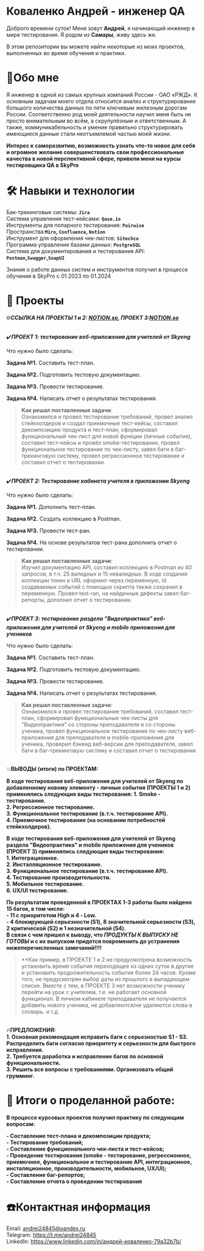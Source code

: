 Коваленко Андрей - инженер QA  
===

Доброго времени суток! Меня зовут **Андрей**, я начинающий инженер в мире тестирования. Я родом из **Самары**, живу здесь же.  

В этом репозитории вы можете найти некоторые из моих проектов, выполненных во время обучения и практики.

🎯Обо мне
===
Я инженер в одной из самых крупных компаний России - ОАО «РЖД». К основным задачам моего отдела относится анализ и структурирование большого количества данных по пяти ключевым железным дорогам России. Соответственно род моей деятельности научил меня быть не просто внимательным во всём, а скрупулёзным и ответственным. А также, коммуникабельность и умение правильно структурировать имеющиеся данные стали неотъемлемой частью моей жизни.

**Интерес к саморазвитию, возможность узнать что-то новое для себя  и огромное желание совершенствовать свои профессиональные качества в новой перспективной сфере, привели меня на курсы тестировщика QA в SkyPro**

🛠️ Навыки и технологии
===

Бак-трекинговые системы: **`Jira`**    
Система управления тест-кейсами: **`Qase.io`**  
Инструменты для попарного тестирования: **`Pairwise`**  
Пространства:**`Miro`, `Confluence`, `Notion`**  
Инструмент для оформления чек-листов: **`Sitechco`**  
Программа управления базами данных: **`PostgreSQL`**  
Система для документирования и тестирования API: **`Postman`,`Swagger`,`SoapUI`**  

Знания о работе данных систем и инструментов получил в процессе обучения в SkyPro с 01.2023 по 01.2024  

💼 Проекты  
===
🌐***ССЫЛКА НА ПРОЕКТЫ 1 и 2: [NOTION.so](https://abiding-pastry-af3.notion.site/b3ffe0061dff4d86ab18d4864316d18a?pvs=4), ПРОЕКТ 3:[NOTION.so](https://abiding-pastry-af3.notion.site/13059e56061a4c1c9e3629f6e536d56e?pvs=4)***
 
<br/>✔️***ПРОЕКТ 1: тестирование веб-приложения для учителей от Skyeng***

Что нужно было сделать:

**Задача №1.**  Составить тест-план.

**Задача №2.**  Подготовить тестовую документацию.  

**Задача №3.**  Провести тестирование.  

**Задача №4.**  Написать отчет о результатах тестирования. 

>**Как решал поставленные задачи**:  
Ознакомился и провел тестирование требований, провел анализ стейкхолдеров и создал приемочные тест-кейсы, составил декомпозицию продукта и тест-план, сформировал функциональный чек-лист для новой функции (личные события), составил тест-кейсы и провёл smoke-тестирование, провел функциональное тестирование по чек-листу, завел баги в баг-трекинговую систему, провел регрессионное тестирование и составил отчет о тестировании.  


<br/>✔️***ПРОЕКТ 2:  Тестирование кабинета учителя в приложении Skyeng***

Что нужно было сделать:

**Задача №1.** Дополнить тест-план. 

**Задача №2.** Создать коллекцию в Postman.  

**Задача №3.** Провести тест-ран. 

**Задача №4.** На основе результатов тест-рана дополнить отчет о тестировании.   

>**Как решал поставленные задачи**:  
Изучил документацию API, составил коллекцию в Postman из 40 запросов, в т.ч. 25 валидных и 15 невалидных. В ходе создания коллекции токен и URL оформил через переменную, id создаваемых событий с помощью скрипта также сохранил в переменную. Провел test-ran, на найденные дефекты завел баг-репорты, дополнил отчет о тестировании.  


<br/>✔️***ПРОЕКТ 3: тестирование раздела "Видеопрактика" веб-приложения для учителей от Skyeng и mobile приложения для учеников***

Что нужно было сделать:

**Задача №1.**  Составить тест-план.

**Задача №2.**  Подготовить тестовую документацию.  

**Задача №3.**  Провести тестирование.  

**Задача №4.**  Написать отчет о результатах тестирования. 

>**Как решал поставленные задачи**:  
Ознакомился и провел тестирование требований, составил тест-план, сформировал функциональные чек-листы для "Видеопрактики" со стороны преподавателя и со стороны ученика, провел функциональное тестирование по чек-листу веб-приложения для преподавателя и mobile-приложения для ученика, проверил бэкенд веб-версии для преподавателя, завел баги в баг-трекинговую систему и составил отчет о тестировании.  


<br/>💥**ВЫВОДЫ (итоги) по ПРОЕКТАМ:**

**В ходе тестирования веб-приложения для учителей от Skyeng по добавленному новому  элементу - личные события (ПРОЕКТЫ 1 и 2) применялись следующие виды тестирования:** 
**1. Smoke - тестирование.**  
**2. Регрессионное тестирование.**  
**3. Функциональное тестирование (в.т.ч. тестирование API).**  
**4. Приемочное тестирование (на основании потребностей стейкхолдеров).**

**В ходе тестирования веб-приложения для учителей от Skyeng раздела "Видеопрактика" и mobile приложения для учеников (ПРОЕКТ 3) применялись следующие виды тестирования:**  
**1. Интеграционное.**  
**2. Инсталляционное тестирование.**  
**3. Функциональное тестирование (в.т.ч. тестирование API).**  
**4. Тестирование производительности.**  
**5. Мобильное тестирование.**  
**6. UX/UI тестирование.**  

**По результатам проведенной в ПРОЕКТАХ 1-3 работы было найдено 15 багов, в том числе:**  
**- 11 с приоритетом High и 4 - Low.**  
**- 4 блокирующей серьезности (S1), 8 значительной серьезности (S3), 2 критической (S2) и 1 незначительной (S4).**  
**В связи с чем пришел к выводу, что *ПРОДУКТЫ К ВЫПУСКУ НЕ ГОТОВЫ* и с их выпуском придется повременить до устранения нижеперечисленных замечаний!!!!**  

>**Как пример, в ПРОЕКТЕ 1 и 2 не предусмотрена возможность установить время события переходящее из одних суток в другие и установить продолжительность события более 24 часов. Кроме того, не предусмотрен выбор даты из прошлого в выпадающем списке. Вместе с тем, в ПРОЕКТЕ 3 нет возможности ученику перейти на урок с учителем, т.е. не работает основной функционал. В личном кабинете преподавателя не получается добавить нового ученика, не добавляются/не удаляются слова в словарь. и т.д.  


<br/>🔥**ПРЕДЛОЖЕНИЯ:**  
**1. Основная рекомендация исправить баги с серьезностью S1 - S3. Распределить баги согласно приоритету и серьезности для быстрого исправления.**  
**2. Требуется доработка и исправление багов по основной функциональности.**  
**3. Решить все вопросы с требованиями. Организовать общий грумминг.**
  
🚀 Итоги о проделанной работе:
=

**В процессе курсовых проектов получил практику по следующим вопросам:**  

**- Составление тест-плана и декомпозиции продукта;**  
**- Тестирование требований;**  
**- Составление функционального чек-листа и тест-кейсов;**  
**- Проведение тестирования (smoke - тестирование, регрессионное, приемочное, функциональное и тестирование API, интеграционное, инсталяционное, производительности, мобильное, UX/UI);**  
**- Составление баг-репортов;**  
**- Составление отчета о проведении тестирования**  

☎️Контактная информация
==
Email: andrei24845@yandex.ru  
Telegram: https://t.me/andrei24845  
LinkedIn: https://www.linkedin.com/in/андрей-коваленко-79a32b7b/  
